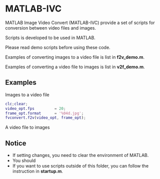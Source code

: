 # MATLAB-IVC
MATLAB Image Video Convert (MATLAB-IVC) provide
a set of scripts for conversion
between video files and images.

Scripts is developed to be used in MATLAB.

Please read demo scripts before using these code.

Examples of converting images to a video file
is list in **f2v_demo.m**.

Examples of converting a video file to images
is list in **v2f_demo.m**.

## Examples
Images to a video file

``` MATLAB
clc;clear;
video_opt.fps         = 20;
frame_opt.format      = '%04d.jpg';
fvconvert.f2v(video_opt, frame_opt);
```

A video file to images

## Notice

+ If setting changes,
you need to clear the environment of MATLAB.
+ You should
+ If you want to use scripts outside of this folder,
you can follow the instruction in **startup.m**.
